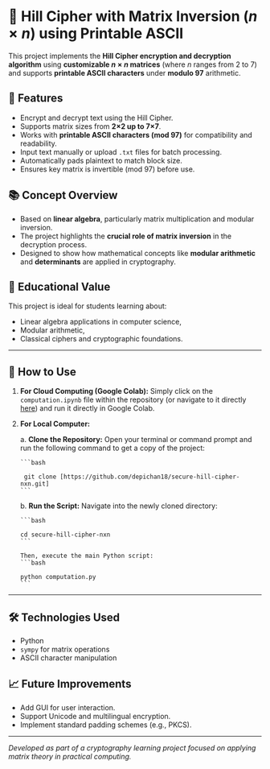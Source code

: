 # 🔐 Hill Cipher with Matrix Inversion $(n×n)$ using Printable ASCII

This project implements the **Hill Cipher encryption and decryption algorithm** using **customizable $n \times n$ matrices** (where $n$ ranges from 2 to 7) and supports **printable ASCII characters** under **modulo 97** arithmetic.

## 🚀 Features

- Encrypt and decrypt text using the Hill Cipher.
- Supports matrix sizes from **2×2 up to 7×7**.
- Works with **printable ASCII characters (mod 97)** for compatibility and readability.
- Input text manually or upload `.txt` files for batch processing.
- Automatically pads plaintext to match block size.
- Ensures key matrix is invertible (mod 97) before use.

## 📚 Concept Overview

- Based on **linear algebra**, particularly matrix multiplication and modular inversion.
- The project highlights the **crucial role of matrix inversion** in the decryption process.
- Designed to show how mathematical concepts like **modular arithmetic** and **determinants** are applied in cryptography.

## 🧠 Educational Value

This project is ideal for students learning about:
- Linear algebra applications in computer science,
- Modular arithmetic,
- Classical ciphers and cryptographic foundations.

---

## 📂 How to Use

1.  **For Cloud Computing (Google Colab):**
    Simply click on the `computation.ipynb` file within the repository (or navigate to it directly [here](https://github.com/depichan18/secure-hill-cipher-nxn/blob/main/computation.ipynb)) and run it directly in Google Colab.

2.  **For Local Computer:**
    
    a.  **Clone the Repository:**
        Open your terminal or command prompt and run the following command to get a copy of the project:
    
        ```bash
    
         git clone [https://github.com/depichan18/secure-hill-cipher-nxn.git]
        ```
    
    b.  **Run the Script:**
        Navigate into the newly cloned directory:
    
        ```bash
    
        cd secure-hill-cipher-nxn
        ```
    
        Then, execute the main Python script:
        ```bash
    
        python computation.py
        ```

---

## 🛠 Technologies Used

- Python
- `sympy` for matrix operations
- ASCII character manipulation

## 📈 Future Improvements

- Add GUI for user interaction.
- Support Unicode and multilingual encryption.
- Implement standard padding schemes (e.g., PKCS).

---

*Developed as part of a cryptography learning project focused on applying matrix theory in practical computing.*
